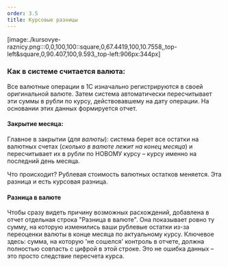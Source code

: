 ```yaml
---
order: 3.5
title: Курсовые разницы
---
```


[image:./kursovye-raznicy.png:::0,0,100,100::square,0,67.4419,100,10.7558,,top-left&square,0,90.407,100,9.593,,top-left:906px:344px]

### **Как в системе считается валюта:**

Все валютные операции в 1С изначально регистрируются в своей оригинальной валюте. Затем система автоматически пересчитывает эти суммы в рубли по курсу, действовавшему на дату операции. На основании этих данных формируется отчет.

#### **Закрытие месяца:**

Главное в закрытии (*для валюты*): система берет все остатки на валютных счетах (*сколько в валюте лежит на конец месяца*) и пересчитывает их в рубли по НОВОМУ курсу – курсу именно на последний день месяца.

Что происходит? Рублевая стоимость валютных остатков меняется. Эта разница и есть курсовая разница.

#### **Разница в валюте**

Чтобы сразу видеть причину возможных расхождений, добавлена в отчет  отдельная строка "Разница в валюте". Она показывает ровно ту сумму, на которую изменились ваши рублевые остатки из-за переоценки валюты в конце месяца по актуальному курсу. Ключевое здесь: сумма, на которую 'не сошелся' контроль в отчете, должна полностью совпасть с цифрой в этой строке. Это не ошибка данных – это просто следствие пересчета курса.